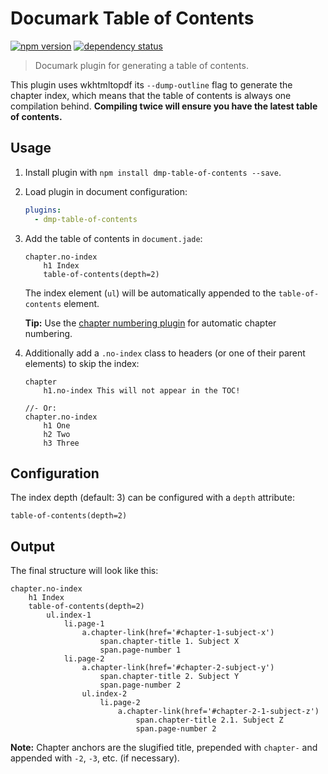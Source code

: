 # Documark Table of Contents

[![npm version](https://badge.fury.io/js/dmp-table-of-contents.svg)](http://badge.fury.io/js/dmp-table-of-contents)
[![dependency status](https://david-dm.org/mauvm/dmp-table-of-contents.svg)](https://david-dm.org/mauvm)

> Documark plugin for generating a table of contents.

This plugin uses wkhtmltopdf its `--dump-outline` flag to generate the chapter index,
which means that the table of contents is always one compilation behind.
__Compiling twice will ensure you have the latest table of contents.__

## Usage

1. Install plugin with `npm install dmp-table-of-contents --save`.

2. Load plugin in document configuration:

	```yaml
	plugins:
	  - dmp-table-of-contents
	```

3. Add the table of contents in `document.jade`:

	```jade
	chapter.no-index
		h1 Index
		table-of-contents(depth=2)
	```

	The index element (`ul`) will be automatically appended to the `table-of-contents` element.

	__Tip:__ Use the [chapter numbering plugin][dmp-chapter-numbering] for automatic chapter numbering.

4. Additionally add a `.no-index` class to headers (or one of their parent elements) to skip the index:

	```jade
	chapter
		h1.no-index This will not appear in the TOC!

	//- Or:
	chapter.no-index
		h1 One
		h2 Two
		h3 Three
	```

## Configuration

The index depth (default: 3) can be configured with a `depth` attribute:

```jade
table-of-contents(depth=2)
```

## Output

The final structure will look like this:

```jade
chapter.no-index
	h1 Index
	table-of-contents(depth=2)
		ul.index-1
			li.page-1
				a.chapter-link(href='#chapter-1-subject-x')
					span.chapter-title 1. Subject X
					span.page-number 1
			li.page-2
				a.chapter-link(href='#chapter-2-subject-y')
					span.chapter-title 2. Subject Y
					span.page-number 2
				ul.index-2
					li.page-2
						a.chapter-link(href='#chapter-2-1-subject-z')
							span.chapter-title 2.1. Subject Z
							span.page-number 2
```

__Note:__ Chapter anchors are the slugified title, prepended with `chapter-` and appended with `-2`, `-3`, etc. (if necessary).

[dmp-chapter-numbering]: https://www.npmjs.com/package/dmp-chapter-numbering
[zeptojs]: http://zeptojs.com/
[jquery]: http://jquery.com/
